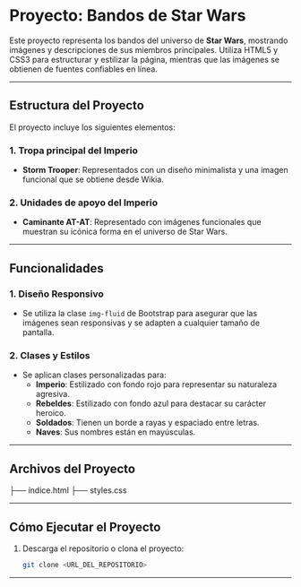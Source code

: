 # Proyecto: Bandos de Star Wars

Este proyecto representa los bandos del universo de **Star Wars**, mostrando imágenes y descripciones de sus miembros principales. Utiliza HTML5 y CSS3 para estructurar y estilizar la página, mientras que las imágenes se obtienen de fuentes confiables en línea.

---

## Estructura del Proyecto

El proyecto incluye los siguientes elementos:

### **1. Tropa principal del Imperio**
- **Storm Trooper**: Representados con un diseño minimalista y una imagen funcional que se obtiene desde Wikia.

### **2. Unidades de apoyo del Imperio**
- **Caminante AT-AT**: Representado con imágenes funcionales que muestran su icónica forma en el universo de Star Wars.

---

## Funcionalidades

### **1. Diseño Responsivo**
- Se utiliza la clase `img-fluid` de Bootstrap para asegurar que las imágenes sean responsivas y se adapten a cualquier tamaño de pantalla.

### **2. Clases y Estilos**
- Se aplican clases personalizadas para:
  - **Imperio**: Estilizado con fondo rojo para representar su naturaleza agresiva.
  - **Rebeldes**: Estilizado con fondo azul para destacar su carácter heroico.
  - **Soldados**: Tienen un borde a rayas y espaciado entre letras.
  - **Naves**: Sus nombres están en mayúsculas.

---

## Archivos del Proyecto

├── índice.html
├── styles.css


---

## Cómo Ejecutar el Proyecto

1. Descarga el repositorio o clona el proyecto:
   ```bash
   git clone <URL_DEL_REPOSITORIO>


---


